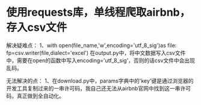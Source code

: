 # 使用requests库，单线程爬取airbnb，存入csv文件

解决疑难点：
1、with open(file_name,'w',encoding='utf_8_sig')as file:
        fp=csv.writer(file,dialect='excel')
在output.py中，将中文数据写入csv文件中，需要在open的函数中写入encoding='utf_8_sig'，否则的话csv文件中会出现乱码。

无法解决的点：
1、在download.py中，params字典中的'key'键是通过浏览器的开发工具复制过来的一串许可码，我自己还无法从airbnb官网中找到这一串许可码，真正做到全自动化。


